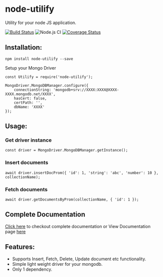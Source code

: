 # node-utilify
Utility for your node JS application.

[![Build Status](https://travis-ci.com/siddhesh321995/node-utilify.svg?branch=main)](https://travis-ci.com/siddhesh321995/node-utilify)
![Node.js CI](https://github.com/siddhesh321995/node-utilify/workflows/Node.js%20CI/badge.svg?branch=main)
[![Coverage Status](https://coveralls.io/repos/github/siddhesh321995/node-utilify/badge.svg?branch=main)](https://coveralls.io/github/siddhesh321995/node-utilify?branch=main)

## Installation:

```
npm install node-utilify --save
```


Setup your Mongo Driver
```
const Utilify = require('node-utilify');

MongoDriver.MongoDBManager.configure({
    connectionString: 'mongodb+srv://XXXX:XXXX@XXXX-XXXX.mongodb.net/XXXX',
    hasCert: false,
    certPath: '',
    dbName: 'XXXX'
});
```

## Usage:

### Get driver instance
```
const driver = MongoDriver.MongoDBManager.getInstance();
```

### Insert documents
```
await driver.insertDocProm({ 'id': 1, 'string': 'abc', 'number': 10 }, collectionName);
```

### Fetch documents
```
await driver.getDocumentsByProm(collectionName, { 'id': 1 });
```

## Complete Documentation
[Click here](DOCUMENTATION.md) to checkout complete documentation or View Documentation page [here](https://siddhesh321995.github.io/mongo-driver/)

## Features:
- Supports Insert, Fetch, Delete, Update document etc functionality.
- Simple light weight driver for your mongodb.
- Only 1 dependency.
